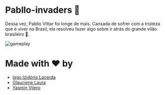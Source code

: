 # Pabllo-invaders :rocket:

Dessa vez, Pabllo Vittar foi longe de mais. Cansada de sofrer com a tristeza que é viver no Brasil, ela resolveu fazer algo sobre  ir atrás do grande vilão brasileiro :eyes:. 

![gameplay](https://i.imgur.com/TghuNfo.gif)
# Made with :heart: by

- [Iago Izidório Lacerda](https://github.com/iagoizi/)
- [Glauciene Laura](https://www.instagram.com/glaucienelaura/)
- [Yasmin Vilero](https://www.instagram.com/yasmingvilero/)